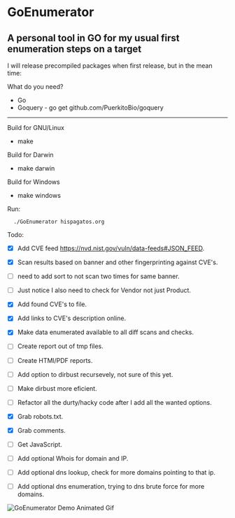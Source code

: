 # GoEnumerator
A personal tool in GO for my usual first enumeration steps on a target
---

I will release precompiled packages when first release, but in the mean time:

What do you need?
- Go
- Goquery - go get github.com/PuerkitoBio/goquery

---
Build for GNU/Linux  
- make

Build for Darwin
- make darwin

Build for Windows
- make windows

Run:

```  
  ./GoEnumerator hispagatos.org
```


Todo:
- [x] Add CVE feed https://nvd.nist.gov/vuln/data-feeds#JSON_FEED.
- [x] Scan results based on banner and other fingerprinting against CVE's.
 - [ ] need to add sort to not scan two times for same banner.
 - [ ] Just notice I also need to check for Vendor not just Product.
 - [x] Add found CVE's to file.
 - [x] Add links to CVE's description online.
- [x] Make data enumerated available to all diff scans and checks.
- [ ] Create report out of tmp files.
- [ ] Create HTMl/PDF reports.
- [ ] Add option to dirbust recursevely, not sure of this yet.
 - [ ] Make dirbust more eficient.
- [ ] Refactor all the durty/hacky code after I add all the wanted options.
- [x] Grab robots.txt.
- [x] Grab comments.
- [ ]  Get JavaScript. 
- [ ] Add optional Whois for domain and IP.
- [ ] Add optional dns lookup, check for more domains pointing to that ip.
- [ ] Add optional dns enumeration, trying to dns brute force for more domains.


![GoEnumerator Demo Animated Gif](https://github.com/ReK2Fernandez/GoEnumerator/blob/master/demo-goenumerator.gif)
